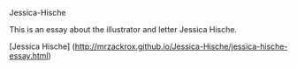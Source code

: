
Jessica-Hische

This is an essay about the illustrator and letter Jessica Hische.

[Jessica Hische] (http://mrzackrox.github.io/Jessica-Hische/jessica-hische-essay.html)
